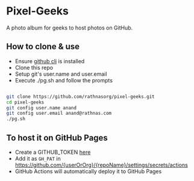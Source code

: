 # Pixel-Geeks
A photo album for geeks to host photos on GitHub.

## How to clone & use

- Ensure [github cli](cli.github.com) is installed
- Clone this repo
- Setup git's user.name and user.email
- Execute ./pg.sh and follow the prompts

```sh

git clone https://github.com/rathnasorg/pixel-geeks.git
cd pixel-geeks
git config user.name anand
git config user.email anand@rathnas.com
./pg.sh

```

## To host it on GitHub Pages

- Create a GITHUB_TOKEN [here](https://github.com/settings/tokens) 
- Add it as `GH_PAT` in https://github.com/{userOrOrg}/{repoName}/settings/secrets/actions
- GitHub Actions will automatically deploy it to GitHub Pages
